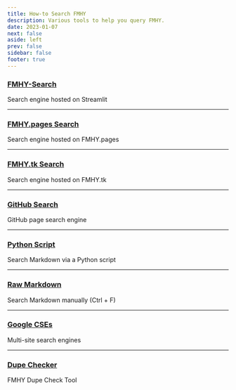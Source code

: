 ```yaml
---
title: How-to Search FMHY
description: Various tools to help you query FMHY.
date: 2023-01-07
next: false
aside: left
prev: false
sidebar: false
footer: true
---
```


<Post authors="['nbats']"></Post>

### [FMHY-Search](https://fmhy-search.streamlit.app/)

Search engine hosted on Streamlit

---

### [FMHY.pages Search](/)

Search engine hosted on FMHY.pages

---

### [FMHY.tk Search](https://www.fmhy.tk/search)

Search engine hosted on FMHY.tk

---

### [GitHub Search](https://github.com/nbats/FMHY/search?q=&type=wikis)

GitHub page search engine

---

### [Python Script](https://github.com/Rust1667/a-FMHY-search-engine)

Search Markdown via a Python script

---

### [Raw Markdown](https://raw.githubusercontent.com/nbats/FMHYedit/main/single-page)

Search Markdown manually (Ctrl + F)

---

### [Google CSEs](https://www.reddit.com/r/FREEMEDIAHECKYEAH/wiki/tools-misc#wiki_.25B7_search_tools)

Multi-site search engines

---

### [Dupe Checker](https://gitlab.com/cevoj/fmhy-dupe-checker)

FMHY Dupe Check Tool

